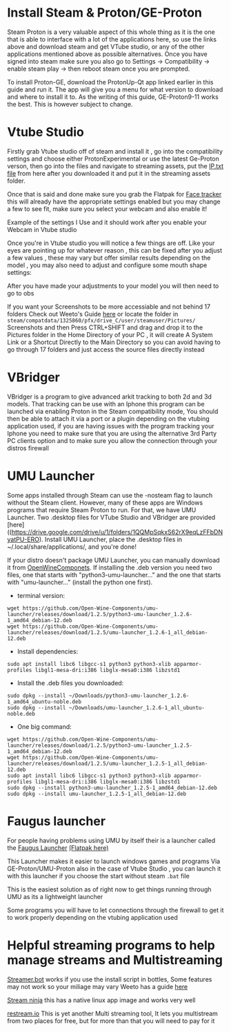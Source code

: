 
# Install Steam & Proton/GE-Proton

Steam Proton is a very valuable aspect of this whole thing as it is the one that is able to interface with a lot of the applications here, so use the links above and download steam and get VTube studio, or any of the other applications mentioned above as possible alternatives. Once you have signed into steam make sure you also go to Settings -> Compatibility -> enable steam play -> then reboot steam once you are prompted.

To install Proton-GE, download the ProtonUp-Qt app linked earlier in this guide and run it. The app will give you a menu for what version to download and where to install it to. As the writing of this guide, GE-Proton9-11 works the best. This is however subject to change.


# Vtube Studio 

Firstly grab Vtube studio off of steam and install it , go into the compatibility settings and choose either ProtonExperimental or use the latest Ge-Proton verson, then go into the files and navigate to streaming assets, put the [IP.txt file](https://gist.github.com/DenchiSoft/122729d9a0bd0f96798bea28bfe146d6) from here after you downloaded it and put it in the streaming assets folder.

Once that is said and done make sure you grab the Flatpak for [Face tracker](https://flathub.org/apps/de.z_ray.Facetracker) this will already have the appropriate settings enabled but you may change a few to see fit, make sure you select your webcam and also enable it! 

Example of the settings I Use and it should work after you enable your Webcam in Vtube studio

Once you're in Vtube studio you will notice a few things are off. Like your eyes are pointing up for whatever reason , this can be fixed after you adjust a few values , these may vary but offer similar results depending on the model , you may also need to adjust and configure some mouth shape settings:

After you have made your adjustments to your model you will then need to go to obs

If you want your Screenshots to be more accessiable and not behind 17 folders Check out Weeto's Guide [here](https://www.youtube.com/watch?v=icuUln4oKeE) or locate the folder in `steam/compatdata/1325860/pfx/drive_C/user/steamuser/Pictures/` Screenshots and then Press CTRL+SHIFT and drag and drop it to the Pictures folder in the Home Directory of your PC , it will create A System Link or a Shortcut Directly to the Main Directory so you can avoid having to go through 17 folders and just access the source files directly instead



# VBridger

VBridger is a program to give advanced arkit tracking to both 2d and 3d models. That tracking can be use with an Iphone this program can be launched via enabling Proton in the Steam compatibility mode, You should then be able to attach it via a port or a plugin depending on the vtubing application used, if you are having issues with the program tracking your Iphone you need to make sure that you are using the alternative 3rd Party PC clients option and to make sure you allow the connection through your distros firewall


# UMU Launcher 
Some apps installed through Steam can use the -nosteam flag to launch without the Steam client.  However, many of these apps are Windows programs that require Steam Proton to run.  For that, we have UMU Launcher.    Two .desktop files for VTube Studio and VBridger are provided [here]((https://drive.google.com/drive/u/1/folders/1QQMpSqkxS62rX9eqLzFFbDNyatPU-ERO).
Install UMU Launcher, place the .desktop files in ~/.local/share/applications/, and you're done!

If your distro doesn't package UMU Launcher, you can manually download it from [OpenWineComponets](https://github.com/Open-Wine-Components/umu-launcher/releases).  If installing the .deb version you need two files, one that starts with "python3-umu-launcher..." and the one that starts with "umu-launcher..." (install the python one first).


- terminal version:
```
wget https://github.com/Open-Wine-Components/umu-launcher/releases/download/1.2.5/python3-umu-launcher_1.2.6-1_amd64_debian-12.deb
wget https://github.com/Open-Wine-Components/umu-launcher/releases/download/1.2.5/umu-launcher_1.2.6-1_all_debian-12.deb
```

- Install dependencies:
```
sudo apt install libc6 libgcc-s1 python3 python3-xlib apparmor-profiles libgl1-mesa-dri:i386 libglx-mesa0:i386 libzstd1
```

- Install the .deb files you downloaded:
```
sudo dpkg --install ~/Downloads/python3-umu-launcher_1.2.6-1_amd64_ubuntu-noble.deb
sudo dpkg --install ~/Downloads/umu-launcher_1.2.6-1_all_ubuntu-noble.deb
```



- One big command:
```
wget https://github.com/Open-Wine-Components/umu-launcher/releases/download/1.2.5/python3-umu-launcher_1.2.5-1_amd64_debian-12.deb
wget https://github.com/Open-Wine-Components/umu-launcher/releases/download/1.2.5/umu-launcher_1.2.5-1_all_debian-12.deb
sudo apt install libc6 libgcc-s1 python3 python3-xlib apparmor-profiles libgl1-mesa-dri:i386 libglx-mesa0:i386 libzstd1
sudo dpkg --install python3-umu-launcher_1.2.5-1_amd64_debian-12.deb
sudo dpkg --install umu-launcher_1.2.5-1_all_debian-12.deb
```

# Faugus launcher

For people having problems using UMU by itself their is a launcher called the [Faugus Launcher](https://github.com/Faugus/faugus-launcher/releases)  [(Flatpak here)](https://flathub.org/apps/io.github.Faugus.faugus-launcher)

This Launcher makes it easier to launch windows games and programs Via GE-Proton/UMU-Proton also in the case of Vtube Studio , you can launch it with this launcher if you choose the start without steam `.bat` file

This is the easiest solution as of right now to get things running through UMU as its a lightweight launcher 

Some programs you will have to let connections through the firewall to get it to work properly depending on the vtubing application used


# Helpful streaming programs to help manage streams and Multistreaming

[Streamer.bot](https://streamer.bot/) works if you use the install script in bottles, Some features may not work so your miliage may vary Weeto has a guide [here](https://www.youtube.com/watch?v=JfNXlBeYC48)

[Stream ninja](https://socialstream.ninja/landing) this has a native linux app image and works very well 

[restream.io](https://restream.io/) This is yet another Multi streaming tool, It lets you multistream from two places for free, but for more than that you will need to pay for it

